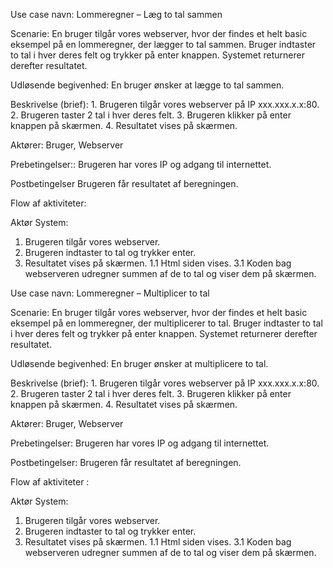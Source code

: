 Use case navn:	Lommeregner – Læg to tal sammen

Scenarie:	En bruger tilgår vores webserver, hvor der findes et helt basic eksempel på en lommeregner, der lægger to tal sammen. Bruger indtaster to tal i hver deres felt og trykker på enter knappen. Systemet returnerer derefter resultatet.

Udløsende begivenhed:	En bruger ønsker at lægge to tal sammen.

Beskrivelse (brief):	1. Brugeren tilgår vores webserver på IP xxx.xxx.x.x:80.
2. Brugeren taster 2 tal i hver deres felt.
3. Brugeren klikker på enter knappen på skærmen.
4. Resultatet vises på skærmen.

Aktører:	Bruger, Webserver

Prebetingelser::	Brugeren har vores IP og adgang til internettet.

Postbetingelser	Brugeren får resultatet af beregningen.

Flow af aktiviteter:	

Aktør	System:
1. Brugeren tilgår vores webserver.
2. Brugeren indtaster to tal og trykker enter.
3. Resultatet vises på skærmen.
	1.1	Html siden vises.
3.1 Koden bag webserveren udregner summen af de to tal og viser dem på skærmen.


Use case navn:	Lommeregner – Multiplicer to tal

Scenarie:	En bruger tilgår vores webserver, hvor der findes et helt basic eksempel på en lommeregner, der multiplicerer to tal. Bruger indtaster to tal i hver deres felt og trykker på enter knappen. Systemet returnerer derefter resultatet.

Udløsende begivenhed:	En bruger ønsker at multiplicere to tal.

Beskrivelse (brief):	1. Brugeren tilgår vores webserver på IP xxx.xxx.x.x:80.
2. Brugeren taster 2 tal i hver deres felt.
3. Brugeren klikker på enter knappen på skærmen.
4. Resultatet vises på skærmen.

Aktører:	Bruger, Webserver

Prebetingelser:	Brugeren har vores IP og adgang til internettet.

Postbetingelser:	Brugeren får resultatet af beregningen.

Flow af aktiviteter	:

Aktør	System:
1. Brugeren tilgår vores webserver.
2. Brugeren indtaster to tal og trykker enter.
3. Resultatet vises på skærmen.
	1.1	Html siden vises.
3.1 Koden bag webserveren udregner summen af de to tal og viser dem på skærmen.







